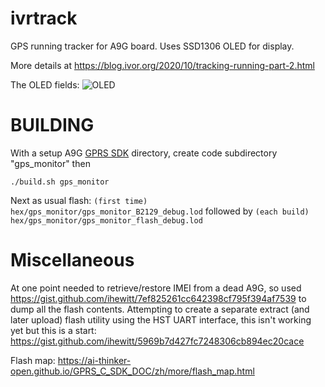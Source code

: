 # ivrtrack
GPS running tracker for A9G board.
Uses SSD1306 OLED for display.

More details at https://blog.ivor.org/2020/10/tracking-running-part-2.html

The OLED fields: ![OLED](doc/oled.jpeg?raw=true)

# BUILDING

With a setup A9G [GPRS SDK](https://ai-thinker-open.github.io/GPRS_C_SDK_DOC/en/c-sdk/installation_linux.html) directory, create code subdirectory "gps_monitor" then

```
./build.sh gps_monitor
```

Next as usual flash:
`(first time) hex/gps_monitor/gps_monitor_B2129_debug.lod`
followed by
`(each build) hex/gps_monitor/gps_monitor_flash_debug.lod`

# Miscellaneous
At one point needed to retrieve/restore IMEI from a dead A9G, so used https://gist.github.com/ihewitt/7ef825261cc642398cf795f394af7539 to dump all the flash contents.
Attempting to create a separate extract (and later upload) flash utility using the HST UART interface, this isn't working yet but this is a start: https://gist.github.com/ihewitt/5969b7d427fc7248306cb894ec20cace 

Flash map: https://ai-thinker-open.github.io/GPRS_C_SDK_DOC/zh/more/flash_map.html
